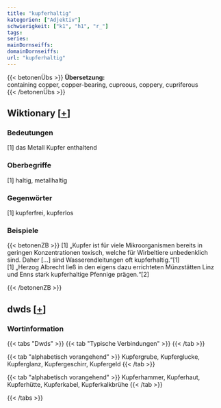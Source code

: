 ```yaml
---
title: "kupferhaltig"
kategorien: ["Adjektiv"]
schwierigkeit: ["k1", "h1", "r_"]
tags:
series:
mainDornseiffs:
domainDornseiffs:
url: "kupferhaltig"
---
```


{{< betonenÜbs >}}
**Übersetzung:**  
containing copper, copper-bearing, cupreous, coppery, cupriferous  
{{< /betonenÜbs >}}

## Wiktionary [[+](https://de.wiktionary.org/wiki/kupferhaltig)]

### Bedeutungen
[1] das Metall Kupfer enthaltend  

### Oberbegriffe
[1] haltig, metallhaltig  

### Gegenwörter
[1] kupferfrei, kupferlos  

### Beispiele
{{< betonenZB >}}
[1] „Kupfer ist für viele Mikroorganismen bereits in geringen Konzentrationen toxisch, welche für Wirbeltiere unbedenklich sind. Daher […] sind Wasserendleitungen oft kupferhaltig.“[1]  
[1] „Herzog Albrecht ließ in den eigens dazu errichteten Münzstätten Linz und Enns stark kupferhaltige Pfennige prägen.“[2]  

{{< /betonenZB >}}


## dwds [[+](https://www.dwds.de/wb/kupferhaltig)]

### Wortinformation
{{< tabs "Dwds" >}}
{{< tab "Typische Verbindungen" >}}
{{< /tab >}}

{{< tab "alphabetisch vorangehend" >}}
Kupfergrube, Kupferglucke, Kupferglanz, Kupfergeschirr, Kupfergeld
{{< /tab >}}

{{< tab "alphabetisch vorangehend" >}}
Kupferhammer, Kupferhaut, Kupferhütte, Kupferkabel, Kupferkalkbrühe
{{< /tab >}}

{{< /tabs >}}


